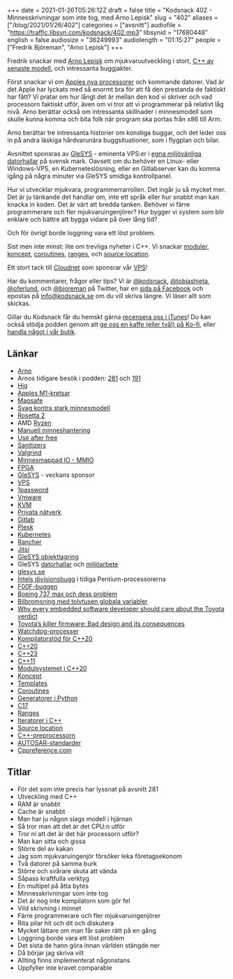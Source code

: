 +++
date = 2021-01-26T05:26:12Z
draft = false
title = "Kodsnack 402 - Minnesskrivningar som inte tog, med Arno Lepisk"
slug = "402"
aliases = ["/blog/2021/01/26/402"]
categories = ["avsnitt"]
audiofile = "https://traffic.libsyn.com/kodsnack/402.mp3"
libsynid = "17680448"
english = false
audiosize = "36249993"
audiolength = "01:15:27"
people = ["Fredrik Björeman", "Arno Lepisk"]
+++

Fredrik snackar med [Arno Lepisk](https://twitter.com/arno_l) om mjukvaruutveckling i stort, [C++ av senaste modell](https://en.cppreference.com/w/cpp/20), och intressanta buggjakter.

Först snackar vi om [Apples nya processorer](https://en.wikipedia.org/wiki/Apple_M1) och kommande datorer. Vad är det Apple har lyckats med så enormt bra för att få den prestanda de faktiskt har fått? Vi pratar om hur långt det är mellan den kod vi skriver och vad processorn faktiskt utför, även om vi tror att vi programmerar på relativt låg nivå. Arno berättar också om intressanta skillnader i minnesmodell som skulle kunna komma och bita folk när program ska portas från x86 till Arm.

Arno berättar tre intressanta historier om konstiga buggar, och det leder oss in på andra läskiga hårdvarunära buggsituationer, som i flygplan och bilar.

Avsnittet sponsras av [GleSYS](https://glesys.se/) - eminenta VPS:er i [egna miljövänliga datorhallar](https://glesys.se/datacenter) på svensk mark. Oavsett om du behöver en Linux- eller Windows-VPS, en Kuberneteslösning, eller en Gitlabserver kan du komma igång på några minuter via GleSYS smidiga kontrollpanel.

Hur vi utvecklar mjukvara, programmerrarrollen. Det ingår ju så mycket mer. Det är ju tänkande det handlar om, inte ett språk eller hur snabbt man kan knacka in koden. Det är värt att bredda tanken. Behöver vi färre programmerare och fler mjukvaruingenjörer? Hur bygger vi system som blir enklare och bättre att bygga vidare på över lång tid?

Och för övrigt borde loggning vara ett löst problem.

Sist men inte minst: lite om trevliga nyheter i C++. Vi snackar [moduler](https://en.cppreference.com/w/cpp/language/modules), [koncept](https://en.cppreference.com/w/cpp/concepts), [coroutines](https://en.cppreference.com/w/cpp/language/coroutines), [ranges](https://en.cppreference.com/w/cpp/ranges), och [source location](https://en.cppreference.com/w/cpp/utility/source_location).

Ett stort tack till [Cloudnet](http://www.cloudnet.se) som sponsrar vår [VPS](http://en.wikipedia.org/wiki/Virtual_private_server)!

Har du kommentarer, frågor eller tips? Vi är [@kodsnack](https://www.twitter.com/kodsnack), [@tobiashieta](https://www.twitter.com/tobiashieta), [@oferlund](https://www.twitter.com/oferlund), och [@bjoreman](https://www.twitter.com/bjoreman) på Twitter, har en [sida på Facebook](https://www.facebook.com/kodsnack) och epostas på [info@kodsnack.se](mailto:info@kodsnack.se) om du vill skriva längre. Vi läser allt som skickas.

Gillar du Kodsnack får du hemskt gärna [recensera oss i iTunes](http://itunes.apple.com/se/podcast/kodsnack/id561631498?l=en)! Du kan också stödja podden genom att <a href="https://ko-fi.com/kodsnack" rel="payment">ge oss en kaffe (eller två!) på Ko-fi</a>, eller [handla något i vår butik](https://shop.spreadshirt.se/kodsnack/).

## Länkar ##
* [Arno](https://twitter.com/arno_l)
* Arnos tidigare besök i podden: [281](https://kodsnack.se/281/) och [191](https://kodsnack.se/191/)
* [Hiq](https://sv.wikipedia.org/wiki/HiQ_International)
* [Apples M1-kretsar](https://en.wikipedia.org/wiki/Apple_M1)
* [Magsafe](https://en.wikipedia.org/wiki/MagSafe_%28Mac%29)
* [Svag kontra stark minnesmodell](https://preshing.com/20120930/weak-vs-strong-memory-models/)
* [Rosetta 2](https://en.wikipedia.org/wiki/Rosetta_%28software%29#Rosetta_2)
* AMD [Ryzen](https://en.wikipedia.org/wiki/Ryzen)
* [Manuell minneshantering](https://en.wikipedia.org/wiki/C_dynamic_memory_allocation)
* [Use after free](https://en.wikipedia.org/wiki/Dangling_pointer)
* [Sanitizers](https://www.youtube.com/watch?v=V2_80g0eOMc)
* [Valgrind](https://www.valgrind.org/)
* [Minnesmappad IO - MMIO](https://en.wikipedia.org/wiki/Memory-mapped_I/O)
* [FPGA](https://en.wikipedia.org/wiki/Field-programmable_gate_array)
* [GleSYS](https://glesys.se/) - veckans sponsor
* [VPS](https://en.wikipedia.org/wiki/Virtual_private_server)
* [1password](https://en.wikipedia.org/wiki/1Password)
* [Vmware](https://en.wikipedia.org/wiki/VMware)
* [KVM](https://en.wikipedia.org/wiki/Kernel-based_Virtual_Machine)
* [Privata nätverk](https://en.wikipedia.org/wiki/Virtual_private_network)
* [Gitlab](https://en.wikipedia.org/wiki/GitLab)
* [Plesk](https://en.wikipedia.org/wiki/Plesk)
* [Kubernetes](https://en.wikipedia.org/wiki/Kubernetes)
* [Rancher](https://rancher.com/)
* [Jitsi](https://en.wikipedia.org/wiki/Jitsi)
* [GleSYS objektlagring](https://glesys.se/tjanster/objektlagring)
* GleSYS [datorhallar](https://glesys.se/datacenter) och [miljöarbete](https://glesys.se/foretaget/miljoarbete)
* [glesys.se](https://glesys.se/)
* [Intels divisionsbugg](https://en.wikipedia.org/wiki/Pentium_FDIV_bug) i tidiga Pentium-processorerna
* [F00F-buggen](https://en.wikipedia.org/wiki/Pentium_F00F_bug)
* [Boeing 737 max och dess problem](https://www.theverge.com/2020/2/6/21126364/boeing-737-max-software-glitch-flaw-problem)
* [Bilbromsning med tolvtusen globala variabler](https://www.safetyresearch.net/blog/articles/toyota-unintended-acceleration-and-big-bowl-%E2%80%9Cspaghetti%E2%80%9D-code)
* [Why every embedded software developer should care about the Toyota verdict](https://www.embedded.com/why-every-embedded-software-developer-should-care-about-the-toyota-verdict/)
* [Toyota’s killer firmware: Bad design and its consequences](https://www.edn.com/toyotas-killer-firmware-bad-design-and-its-consequences/)
* [Watchdog-processer](https://en.wikipedia.org/wiki/Watchdog_timer)
* [Kompilatorstöd för C++20](https://en.cppreference.com/w/cpp/compiler_support#C.2B.2B20_features)
* [C++20](https://en.cppreference.com/w/cpp/20)
* [C++23](https://en.cppreference.com/w/cpp/23)
* [C++11](https://en.cppreference.com/w/cpp/11)
* [Modulsystemet i C++20](https://en.cppreference.com/w/cpp/language/modules)
* [Koncept](https://en.cppreference.com/w/cpp/concepts)
* [Templates](https://en.cppreference.com/w/cpp/language/templates)
* [Coroutines](https://en.cppreference.com/w/cpp/language/coroutines)
* [Generatorer i Python](https://wiki.python.org/moin/Generators)
* [C17](https://en.wikipedia.org/wiki/C17_%28C_standard_revision%29)
* [Ranges](https://en.cppreference.com/w/cpp/ranges)
* [Iteratorer i C++](https://en.cppreference.com/w/cpp/iterator)
* [Source location](https://en.cppreference.com/w/cpp/utility/source_location)
* [C++-preprocessorn](https://en.cppreference.com/w/cpp/preprocessor)
* [AUTOSAR-standarder](https://www.autosar.org/standards/)
* [Cppreference.com](https://en.cppreference.com/w/)

## Titlar ##
* För det som inte precis har lyssnat på avsnitt 281
* Utveckling med C++
* RAM är snabbt
* Cache är snabbt
* Man har ju någon slags modell i hjärnan
* Så tror man att det är det CPU:n utför
* Tror ni att det är det här processorn utför?
* Man kan sitta och gissa
* Större del av kakan
* Jag som mjukvaruingenjör försöker leka företagsekonom
* Två datorer på samma burk
* Större och svårare skuta att vända
* Såpass kraftfulla verktyg
* En multipel på åtta bytes
* Minnesskrivningar som inte tog
* Det är nog inte kompilatorn som gör fel
* Vild skrivning i minnet
* Färre programmerare och fler mjukvaruingenjörer
* Rita pilar hit och dit och diskutera
* Mycket lättare om man får saker rätt på en gång
* Loggning borde vara ett löst problem
* Det sista de hann göra innan världen stängde ner
* Då börjar jag skriva vilt
* Allting finns implementerat någonstans
* Uppfyller inte kravet comparable



